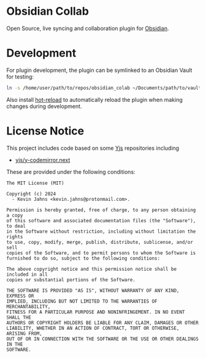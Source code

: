 # Obsidian Collab

Open Source, live syncing and collaboration plugin for [Obsidian](https://obsidian.md/).



# Development

For plugin development, the plugin can be symlinked to an Obsidian Vault for testing:

```bash
ln -s /home/user/path/to/repos/obsidian_colab ~/Documents/path/to/vault/.obsidian/plugins/obsidian_colab
```

Also install [hot-reload](https://github.com/pjeby/hot-reload) to automatically reload the plugin when making changes during development.


# License Notice

This project includes code based on some [Yjs](https://github.com/yjs/) repositories including
- [yjs/y-codemirror.next](https://github.com/yjs/y-codemirror.next)

These are provided under the following conditions:

```
The MIT License (MIT)

Copyright (c) 2024
  - Kevin Jahns <kevin.jahns@protonmail.com>.

Permission is hereby granted, free of charge, to any person obtaining a copy
of this software and associated documentation files (the "Software"), to deal
in the Software without restriction, including without limitation the rights
to use, copy, modify, merge, publish, distribute, sublicense, and/or sell
copies of the Software, and to permit persons to whom the Software is
furnished to do so, subject to the following conditions:

The above copyright notice and this permission notice shall be included in all
copies or substantial portions of the Software.

THE SOFTWARE IS PROVIDED "AS IS", WITHOUT WARRANTY OF ANY KIND, EXPRESS OR
IMPLIED, INCLUDING BUT NOT LIMITED TO THE WARRANTIES OF MERCHANTABILITY,
FITNESS FOR A PARTICULAR PURPOSE AND NONINFRINGEMENT. IN NO EVENT SHALL THE
AUTHORS OR COPYRIGHT HOLDERS BE LIABLE FOR ANY CLAIM, DAMAGES OR OTHER
LIABILITY, WHETHER IN AN ACTION OF CONTRACT, TORT OR OTHERWISE, ARISING FROM,
OUT OF OR IN CONNECTION WITH THE SOFTWARE OR THE USE OR OTHER DEALINGS IN THE
SOFTWARE.
```